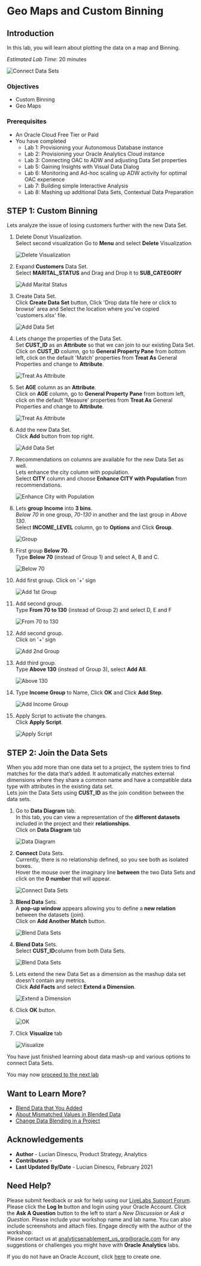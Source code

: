 # Geo Maps and Custom Binning

## Introduction

In this lab, you will learn about plotting the data on a map and Binning.

_Estimated Lab Time_: 20 minutes

![Connect Data Sets](../geo-maps/images/geo-maps.png)

### Objectives

* Custom Binning
* Geo Maps

### Prerequisites

* An Oracle Cloud Free Tier or Paid
* You have completed  
    * Lab 1: Provisioning your Autonomous Database instance
    * Lab 2: Provisioning your Oracle Analytics Cloud instance
    * Lab 3: Connecting OAC to ADW and adjusting Data Set properties
    * Lab 5: Gaining Insights with Visual Data Dialog
    * Lab 6: Monitoring and Ad-hoc scaling up ADW activity for optimal OAC experience
    * Lab 7: Building simple Interactive Analysis
    * Lab 8: Mashing up additional Data Sets, Contextual Data Preparation

## **STEP 1**: Custom Binning

Lets analyze the issue of losing customers further with the new Data Set.

1.  Delete Donut Visualization.  
Select second visualization 
Go to **Menu** and select **Delete** Visualization

    ![Delete Visualization](../geo-maps/images/delete-viz.png)

2.  Expand **Customers** Data Set.  
Select **MARITAL_STATUS** and Drag and Drop it to **SUB_CATEGORY** 

    ![Add Marital Status](../geo-maps/images/add-maritalstatus.png)


3.  Create Data Set.  
Click **Create Data Set** button, Click 'Drop data file here or click to browse' area and Select the location where you've copied 'customers.xlsx' file.

    ![Add Data Set](../geo-maps/images/add-dataset2.png)

4.  Lets change the properties of the Data Set.  
Set **CUST_ID** as an **Attribute** so that we can join to our existing Data Set.  
Click on **CUST_ID** column, go to **General Property Pane** from bottom left, click on the default 'Match' properties from **Treat As** General Properties and change to **Attribute**.

    ![Treat As Attribute](../geo-maps/images/prepscript-custidasattribute.png)

5.  Set **AGE** column as an **Attribute**.  
Click on **AGE** column, go to **General Property Pane** from bottom left, click on the default 'Measure' properties from **Treat As** General Properties and change to **Attribute**.

    ![Treat As Attribute](../geo-maps/images/prepscript-ageasattribute.png)

6.  Add the new Data Set.  
Click **Add** button from top right.

    ![Add Data Set](../geo-maps/images/add-dataset3.png)

7.  Recommendations on columns are available for the new Data Set as well.  
Lets enhance the city column with population.  
Select **CITY** column and choose **Enhance CITY with Population** from recommendations.

    ![Enhance City with Population](../geo-maps/images/prepscript-enhancewithpopulation.png)

8.  Lets **group** **Income** into **3 bins**.  
_Below 70_ in one group, _70-130_ in another and the last group in _Above 130_.  
Select **INCOME_LEVEL** column, go to **Options** and Click **Group**.

    ![Group](../geo-maps/images/prepscript-group.png)

9.  First group **Below 70**.  
Type **Below 70** (instead of Group 1) and select A, B and C.

    ![Below 70](../geo-maps/images/prepscript-group1.png)

10.  Add first group. 
Click on '+' sign

     ![Add 1st Group](../geo-maps/images/add-group.png)

11.  Add second group.  
Type **From 70 to 130**  (instead of Group 2)  and select D, E and F

     ![From 70 to 130](../geo-maps/images/prepscript-group2.png)

12.  Add second group.  
Click on '+' sign

     ![Add 2nd Group](../geo-maps/images/add-group2.png)

13.  Add third group.  
Type **Above 130**  (instead of Group 3), select **Add All**.

     ![Above 130](../geo-maps/images/prepscript-group3.png)

14. Type **Income Group** to Name, Click **OK** and Click **Add Step**.

     ![Add Income Group](../geo-maps/images/prepscript-group4.png)

14. Apply Script to activate the changes.  
Click **Apply Script**.

     ![Apply Script](../geo-maps/images/apply-script.png)

## **STEP 2**: Join the Data Sets

When you add more than one data set to a project, the system tries to find matches for the data that’s added. It automatically matches external dimensions where they share a common name and have a compatible data type with attributes in the existing data set.  
Lets join the Data Sets using **CUST_ID** as the join condition between the data sets.

1.  Go to **Data Diagram** tab.  
In this tab, you can view a representation of the **different datasets** included in the project and their **relationships**.  
Click on **Data Diagram** tab

    ![Data Diagram](../geo-maps/images/datadiagram.png)

2.  **Connect** Data Sets.  
Currently, there is no relationship defined, so you see both as isolated boxes.  
Hover the mouse  over the imaginary line **between** the two Data Sets and click on the **0 number** that will appear.

    ![Connect Data Sets](../geo-maps/images/datadiagram-join.png)


3.  **Blend Data** Sets.  
A **pop-up window** appears allowing you to define a **new relation** between the datasets (join).  
Click on **Add Another Match** button.

    ![Blend Data Sets](../geo-maps/images/datadiagram-blend1.png)

4.  **Blend Data** Sets.  
Select **CUST_ID**column from both Data Sets.

    ![Blend Data Sets](../geo-maps/images/datadiagram-blend2.png)

5.  Lets extend the new Data Set as a dimension as the mashup data set doesn't contain any metrics.  
Click **Add Facts** and select **Extend a Dimension**.

    ![Extend a Dimension](../geo-maps/images/datadiagram-blend3.png)

6.  Click **OK** button.

    ![OK](../geo-maps/images/datadiagram-blend4.png)

7. Click **Visualize** tab

    ![Visualize](../geo-maps/images/visualize.png)

You have just finished learning about data mash-up and various options to connect Data Sets.

You may now [proceed to the next lab](#next)

## Want to Learn More?

* [Blend Data that You Added](https://docs.oracle.com/en/cloud/paas/analytics-cloud/acubi/blend-data-that-you-added.html)
* [About Mismatched Values in Blended Data](https://docs.oracle.com/en/cloud/paas/analytics-cloud/acubi/mismatched-values-blended-data.html)
* [Change Data Blending in a Project](https://docs.oracle.com/en/cloud/paas/analytics-cloud/acubi/change-data-blending-project.html)

## **Acknowledgements**

- **Author** - Lucian Dinescu, Product Strategy, Analytics
- **Contributors** -
- **Last Updated By/Date** - Lucian Dinescu, February 2021

## Need Help?

Please submit feedback or ask for help using our [LiveLabs Support Forum](https://community.oracle.com/tech/developers/categories/livelabsdiscussions). Please click the **Log In** button and login using your Oracle Account. Click the **Ask A Question** button to the left to start a *New Discussion* or *Ask a Question*.  Please include your workshop name and lab name.  You can also include screenshots and attach files.  Engage directly with the author of the workshop.  
Please contact us at  analyticsenablement_us_grp@oracle.com for any suggestions or challenges you might have with **Oracle Analytics** labs.

If you do not have an Oracle Account, click [here](https://profile.oracle.com/myprofile/account/create-account.jspx) to create one.